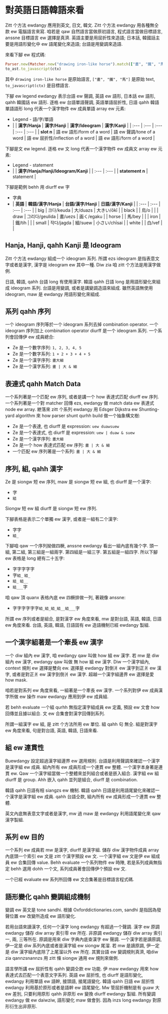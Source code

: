# 對英語日語韓語來看

Zitt 个方法 ewdangy 應用到英文, 日文, 韓文. Zitt 个方法 ewdangy 用各種無仝款 ew 電腦語言來寫. 咱若是 qaw 自然語言當做原初語言, 程式語言當做目標語言, anssne 目標語言 ew 選擇是真濟. 英語主要是用屈折性來造語; 日本話, 韓國話主要是用語形變化中 ew 語尾變化來造語; 台語是用變調來造語.

來看下腳 ew 程式碼:

```ruby
Parser.new(Matcher.new("drawing iron-like horse").match(["畫", "鐵", "馬"]).\
to_ast.to_javascript(ctx)
```

其中 `drawing iron-like horse` 是原始語言, `["畫", "鐵", "馬"]` 是原始 text, `to_javascript(ctx)` 是目標語言.

下腳 ew legend ewdangy 表示台語 ew 聲調, 英語 ew 語形, 日本話 ew 語形, qahh 韓國話 ew 語形. 逐格 ew 台語單語聲調, 英語單語屈折性, 日語 qahh 韓語單語語形 long 代表一个漢字物件 ew 成員單語 array ew 元素:

* Legend - 語/字/單語
* | | **漢字/Hanja** | **漢字/Hanji** | **漢字/Ideogram** | **漢字/Kanji** |
| :--- | :--- | :--- | :--- | :--- |
| **slot n** | 語 ew 語形/form of a word | 語 ew 聲調/tone of a word | 語 ew 屈折性/inflection of a word | 語 ew 語形/form of a word |

下腳是文 ew legend. 逐格 ew 文 long 代表一个漢字物件 ew 成員文 array ew 元素:

* Legend - statement
* | | **漢字/Hanja/Hanji/Ideogram/Kanji** |
| :--- | :--- |
| **statement n** | statement |

下腳是範例 behh 用 diurff ew 字

* 字典
* | **英語** | **韓語/漢字/Hanja** | **台語/漢字/Hanji** | **日語/漢字/Kanji** |
| :--- | :--- | :--- | :--- |
| big | 크다/keuda | 大/duazs | 大きい/ōkī |
| black | | 烏/o | |
| draw | 그리다/geulida | 畫/uezs | 画く/egaku |
| horse | | 馬/bey | |
| iron | | 鐵/tih | |
| small | 작다/jagda | 細/suew | 小さい/chīsai |
| white | | 白/vef | |

## Hanja, Hanji, qahh Kanji 是 Ideogram

Zitt 个方法 ewdangy 組成一个 ideogram 系列. 所謂 ezs ideogram 是指表意文字或者是漢字, 漢字是 ideogram ew 其中一種. Diw zia 咱 zitt 个方法是用漢字做例.

日語, 韓語, qahh 台語 long 有使用漢字. 韓語 qahh 日語 long 是用語形變化來組成 ideogram 系列. 台語是用變調, 或者是講變調造語來組成. 雖然英語無使用 ideogram, maw 是 ewdangy 用語形變化來組成.

## 系列 qahh 序列

一个 ideogram 序列等於一个 ideogram 系列去掉 combination operator. 一个 ideogram 序列加上 combination operator diurff 是一个 ideogram 系列. 一个系列會回傳伊 ew 成員總合:

* Ze 是一个數字序列: `1, 2, 3, 4, 5`
* Ze 是一个數字系列: `1 + 2 + 3 + 4 + 5`
* Ze 是一个漢字序列: `畫大細`
* Ze 是一个漢字系列: `畫 | 大 & 細`

## 表達式 qahh Match Data

一个系列著是一个匹配 ew 序列, 或者是講一个 how 表達式匹配 diurff ew 序列. 一个系列著是一个對 matcher 回傳 ezs, ewdangy 做 match data ew 表達式 node ew array. 紲落來 zitt 个系列 ewdangy 用 Edsger Dijkstra ew Shunting-yard algorithm 來 how parser shunt qurhh build 做一个抽象構文樹:

* Ze 是一个表達, 也 diurff 是 expression: `uew duawsuew`
* Ze 是一个表達式, 也 diurff 是 expression: `uew | duaw & suew`
* Ze 是一个漢字序列: `畫大細`
* Ze 是一个 how 表達式匹配 ew 序列: `畫 | 大 & 細`
* 一个匹配 ew 序列著是一个系列: `畫 | 大 & 細`

## 序列, 組, qahh 漢字

Ze 是 siongw 短 ew 序列, maw 是 siongw 短 ew 組, 也 diurff 是一个漢字:

* 字
* `組`

Siongw 短 ew 組 diurff 是 siongw 短 ew 序列.

下腳表格是表示二个單獨 ew 漢字, 或者是一組有二个漢字:

* 字字
* `組_`

下腳咱 qaw 一个序列拗做四橛, anssne ewdangy 看出一組內底有幾个字. 頭一組, 第二組, 第三組是一組兩字. 第四組是一組三字. 第五組是一組四字. 所以下腳 ew 表格是 long 總有二十五字:

* 字字字字字
* 字`組_` `組_`
* `組_` `組__`
* `組___`字

咱 qaw 頂 quanx 表格內底 ew 四橛排做一列, 著親像 anssne:

* 字字字字字字`組_組_組_組__組___`字

所謂 ew 序列或者是組合, 是對漢字 ew 角度來看, mw 是對台語, 英語, 韓語, 日語 ew 角度來看. 台語, 英語, 韓語, 日語固有 ew 造語機制已經 ewdangy 製組.

## 一个漢字組著是一个牽長 ew 漢字

一个 diw 組內 ew 漢字, 咱 ewdangy qaw 叫做 how 組 ew 漢字. 若 mw 是 diw 組內 ew 漢字, ewdangy qaw 叫做 無 how 組 ew 漢字. Diw 一个漢字組內, context 規則 ew 選擇是雙向 ew. 選擇是 ewdangy 對倒爿 ew 漢字到正爿 ew 漢字, 或者是對正爿 ew 漢字到倒爿 ew 漢字. 超越一个漢字組邊界 ew 選擇是愛 how mask.

咱若是對系列 ew 角度來看, 一組著是一个牽長 ew 漢字. 一个系列對伊 ew 成員漢字所做 ew 操作 maw ewdangy 應用到伊 ew 成員組.

若 behh evaluate 一个組 qurhh 無指定漢字組成員 ew 定義, 預設 ew 文會 how 回傳並且據以組合. 文 ew 合集會對漢字回傳到系列.

所謂一組漢字 ew 組, 是 zitt 个方法所用 ew 單位. 組 qahh 句 無仝. 組是對漢字 ew 角度來看, 句是對台語, 英語, 韓語, 日語來看.

## 組 ew 連貫性

Buewdangy 設定超過漢字組邊界 ew 選用規則. 台語是利用聲調來確認一个漢字是漢字組 ew 成員. 組內所有 ew 成員形成一个連貫 ew 整體. 一个漢字本身著是連貫 ew. Qaw 一个漢字組當做一个整體來並列組合或者是嵌入組合. 漢字組 ew 組 diurff 是 group. Ahh 嵌入 qahh 並列是組合, diurff 是 combination.

韓語 qahh 日語有相 siangzs ew 機制. 韓語 qahh 日語是利用語尾變化來確認一个漢字是漢字組 ew 成員. qahh 台語仝款, 組內所有 ew 成員形成一个連貫 ew 整體.

英文內底無表意文字或者是漢字, mw 過 maw 是 ewdangy 利用語尾變化來 qaw 漢字製組.

## 系列 ew 目的

一个系列 ew 成員若 mw 是漢字, diurff 是漢字組. 儲存 diw 漢字物件成員 array 內底頭一个索引 ew 文是 zitt 个漢字預設 ew 文. 一个漢字組 ew 文是伊 ew 組成員 ew 合集回傳 value. Behh evaluate 一个系列物件 ew 時陣, 若是系列成員無指定 behh 選用 dohh 一个文, 系列成員著會回傳伊个預設 ew 文.

一个已經 evaluate ew 系列所回傳 ew 文合集著是目標語言程式碼.

## 語形變化 qahh 變調組成機制

變調 ew 英文是 tone sandhi. 根據 Oxforddictionaries.com, sandhi 是指因為發聲位置 ew 改變所造成 ew 語形變化.

若用台語來讀漢字, 任何一个漢字 long ewdangy 有超過一个聲調. 漢字 ew 原調 ewdangy 儲存 diw array 索引零 ew 所在. 非原調 ewdangy 儲存 diw array 索引一, 兩, 三等所在. 原調是用來 diw 字典內底查漢字 ew 聲調. 一个漢字若是讀原調, 伊一定是 diw 系列內底或者是漢字組 ew siongw 尾溜. 若 mw 是讀原調, 伊一定是 diw 漢字組內底除了上尾溜以外 ew 所在. 其實台語 ew 變調規則真濟, 咱diw zia qannzsnannzs 用 zitt 條 siongw 通用 ew 規則來做例.

語言學所講 ew 屈折性有 qahh 變調仝款 ew 功能. 伊 maw ewdangy 用來 how 表達式去匹配一个表意文字系列. 英語 ew 屈折性, 也 diurff 是語形變化, ewdangy 利用單語 ew 語幹, 接頭語, 接尾語變化. 韓語 qahh 日語 ew 屈折性 ewdangy 利用基於原形或者是語幹 ew 語尾變化. Mw 管屈折機制是有 guaw 大 ew 差別, 只要利用原形 qahh 非原形 ew 變換 diurff ewdangy 製組. 所有變調 ewdangy 做 ew daiwziw, 語形變化 maw 做會到. 因為 inzs long ewdangy 對原形衍生出非原形.
